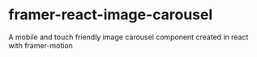 # framer-react-image-carousel

A mobile and touch friendly image carousel component created in react with framer-motion
